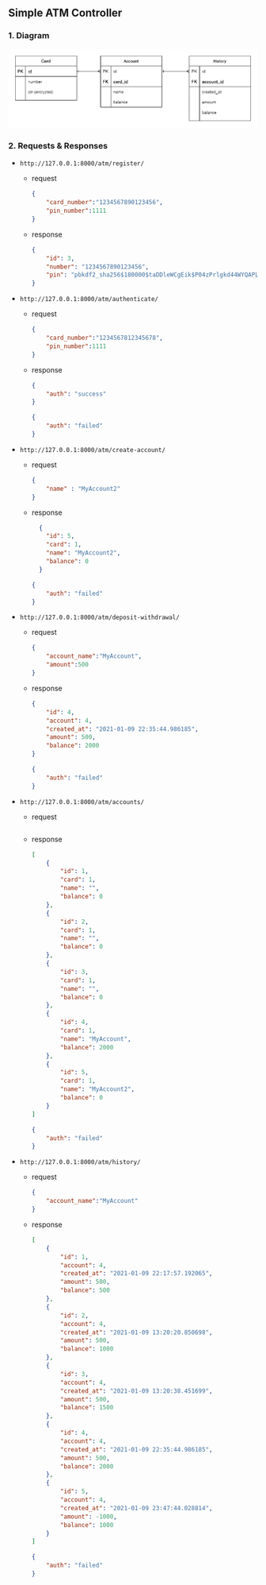 ## Simple ATM Controller

### 1. Diagram
![](img/diagram.png)

### 2. Requests & Responses

- `http://127.0.0.1:8000/atm/register/`
    - request
        ```json
        {
            "card_number":"1234567890123456",
            "pin_number":1111
        }
        ```
    - response
        ```json
      {
            "id": 3,
            "number": "1234567890123456",
            "pin": "pbkdf2_sha256$180000$taDDleWCgEik$P04zPrlgkd44WYQAPLZnG/TW9bA91ID4kWGtNXCARvo="
      }
      
        ```
      
      
      
- `http://127.0.0.1:8000/atm/authenticate/`
    - request
        ```json
        {
            "card_number":"1234567812345678",
            "pin_number":1111
        }
        ```
    - response
        ```json
        {
            "auth": "success"
        }
        ```
        ```json
        {
            "auth": "failed"
        }
        ```

- `http://127.0.0.1:8000/atm/create-account/`
    - request
        ```json
        {
            "name" : "MyAccount2"
        }
        ```
    - response
        ```json
          {
            "id": 5,
            "card": 1,
            "name": "MyAccount2",
            "balance": 0
          }
        ```
        ```json
        {
            "auth": "failed"
        }
        ```



- `http://127.0.0.1:8000/atm/deposit-withdrawal/`
    - request
        ```json
      {
            "account_name":"MyAccount",
            "amount":500
      }
        ```
    - response
        ```json
        {
            "id": 4,
            "account": 4,
            "created_at": "2021-01-09 22:35:44.986185",
            "amount": 500,
            "balance": 2000
        }
        ```
        ```json
        {
            "auth": "failed"
        }
        ```



- `http://127.0.0.1:8000/atm/accounts/`
    - request
        ```json

        ```
    - response
        ```json
      [
            {
                "id": 1,
                "card": 1,
                "name": "",
                "balance": 0
            },
            {
                "id": 2,
                "card": 1,
                "name": "",
                "balance": 0
            },
            {
                "id": 3,
                "card": 1,
                "name": "",
                "balance": 0
            },
            {
                "id": 4,
                "card": 1,
                "name": "MyAccount",
                "balance": 2000
            },
            {
                "id": 5,
                "card": 1,
                "name": "MyAccount2",
                "balance": 0
            }
      ]
        ```
        ```json
        {
            "auth": "failed"
        }
        ```



- `http://127.0.0.1:8000/atm/history/`
    - request
        ```json
      {
            "account_name":"MyAccount"
      }
        ```
    - response
        ```json
        [
            {
                "id": 1,
                "account": 4,
                "created_at": "2021-01-09 22:17:57.192065",
                "amount": 500,
                "balance": 500
            },
            {
                "id": 2,
                "account": 4,
                "created_at": "2021-01-09 13:20:20.850698",
                "amount": 500,
                "balance": 1000
            },
            {
                "id": 3,
                "account": 4,
                "created_at": "2021-01-09 13:20:38.451699",
                "amount": 500,
                "balance": 1500
            },
            {
                "id": 4,
                "account": 4,
                "created_at": "2021-01-09 22:35:44.986185",
                "amount": 500,
                "balance": 2000
            },
            {
                "id": 5,
                "account": 4,
                "created_at": "2021-01-09 23:47:44.028814",
                "amount": -1000,
                "balance": 1000
            }
        ]
        ```
        ```json
        {
            "auth": "failed"
        }
        ```
